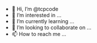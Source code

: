 - 👋 Hi, I’m @tcpcode
- 👀 I’m interested in ...
- 🌱 I’m currently learning ...
- 💞️ I’m looking to collaborate on ...
- 📫 How to reach me ...

<!---
tcpcode/tcpcode is a ✨ special ✨ repository because its `README.md` (this file) appears on your GitHub profile.
You can click the Preview link to take a look at your changes.
--->

